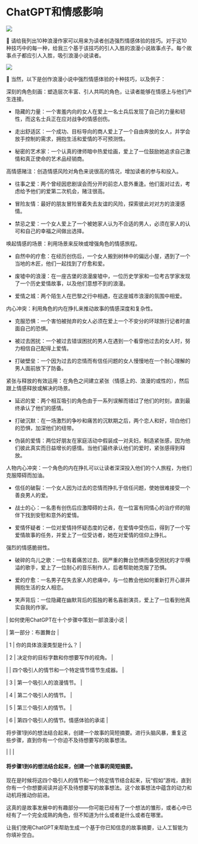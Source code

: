 # ChatGPT和情感影响

![](../images/00038.jpeg)

  请给我列出10种浪漫作家可以用来为读者创造强烈情感体验的技巧。对于这10种技巧中的每一种，给我三个基于该技巧的引人入胜的浪漫小说故事点子。每个故事点子都应引人入胜，吸引浪漫小说读者。

![](../images/00039.jpeg)

 当然，以下是创作浪漫小说中强烈情感体验的十种技巧，以及例子：

深刻的角色刻画：塑造层次丰富、引人共鸣的角色，让读者能够在情感上与他们产生连接。

+   隐藏的力量：一个害羞内向的女人在爱上一名士兵后发现了自己的力量和韧性，而这名士兵正在应对战争的情感创伤。

+   走出舒适区：一个成功、目标导向的商人爱上了一个自由奔放的女人，并学会放手控制的需求，拥抱生活和爱情的不可预测性。

+   秘密的艺术家：一个认真的律师暗中热爱绘画，爱上了一位鼓励她追求自己激情和真正使命的艺术品经销商。

高情感赌注：创造情感风险对角色来说很高的情况，增加读者的参与和投入。

+   往事之爱：两个曾经因悲剧误会而分开的前恋人意外重逢。他们面对过去，考虑给予他们的爱第二次机会，赌注很高。

+   冒险友情：最好的朋友冒险冒着失去友谊的风险，探索彼此对对方的浪漫感情。

+   禁忌之爱：一个女人爱上了一个被她家人认为不合适的男人，必须在家人的认可和自己的幸福之间做出选择。

唤起情感的场景：利用场景来反映或增强角色的情感旅程。

+   自然中的疗愈：在经历创伤后，一个女人搬到树林中的偏远小屋，遇到了一个当地的木匠，他们一起找到了疗愈和爱。

+   废墟中的浪漫：在一座古堡的浪漫废墟中，一位历史学家和一位考古学家发现了一个历史爱情故事，以及他们意想不到的浪漫。

+   爱情之城：两个陌生人在巴黎之行中相遇，在这座城市浪漫的氛围中相爱。

内心冲突：利用角色的内在挣扎来推动故事的情感深度和复杂性。

+   克服恐惧：一个害怕被抛弃的女人必须在爱上一个不安分的环球旅行记者时直面自己的恐惧。

+   被过去困扰：一个被过去错误困扰的男人在遇到一个看穿他过去的女人时，努力相信自己配得上爱情。

+   打破壁垒：一个因为过去的恋情而有信任问题的女人慢慢地在一个耐心理解的男人面前放下了防备。

紧张与释放的有效运用：在角色之间建立紧张（情感上的、浪漫的或性的），然后跟上情感释放或解决的场景。

+   延迟的爱：两个相互吸引的角色由于一系列误解而错过了他们的时刻，直到最终承认了他们的感情。

+   打破沉默：在一场激烈的争吵和痛苦的沉默期之后，两个恋人和好，坦白他们的恐惧，加深他们的纽带。

+   伪装的爱情：两位好朋友在家庭活动中假装成一对夫妇，制造紧张感，因为他们彼此真实而日益增长的感情。当他们最终承认他们的爱时，紧张感得到释放。

人物内心冲突：一个角色的内在挣扎可以让读者深深投入他们的个人旅程，为他们克服障碍而加油。

+   信任的破裂：一个女人因为过去的恋情而挣扎于信任问题，使她很难接受一个善良男人的爱。

+   战士的心：一名患有创伤后应激障碍的士兵，在一位富有同情心的治疗师的陪伴下找到安慰和意外的爱情。

+   爱情怀疑者：一位对爱情持怀疑态度的记者，在爱情中受伤后，得到了一个写爱情故事的任务，并爱上了一位受访者，她在对爱情的信仰上挣扎。

强烈的情感脆弱性。

+   破碎的鸟儿之歌：一位有着痛苦过去、因严重的舞台恐惧而备受困扰的才华横溢的歌手，爱上了一位耐心的音乐制作人，后者帮助她克服了恐惧。

+   爱的疗愈：一名男子在失去家人的悲痛中，与一位教会他如何重新打开心扉并拥抱生活的女人相恋。

+   笑声背后：一位隐藏在幽默背后的孤独的著名喜剧演员，爱上了一位看到他真实自我的作家。

| 如何使用ChatGPT在十个步骤中策划一部浪漫小说 |

| 第一部分：布置舞台 |

| 1 | 你的具体浪漫类型是什么？ |

| 2 | 决定你的目标字数和你想要写作的视角。 |

|  | 四个吸引人的情节和一个特定情节情节生成器。 |

| 3 | 第一个吸引人的浪漫情节。 |

| 4 | 第二个吸引人的情节。 |

| 5 | 第三个吸引人的情节。 |

| 6 | 第四个吸引人的情节。情感体验的承诺 |

将步骤1到6的想法结合起来，创建一个故事的简短摘要。进行头脑风暴，重复这些步骤，直到你有一个你迫不及待想要写的故事想法。

|  |  |

#### 将步骤1到6的想法结合起来，创建一个故事的简短摘要。

现在是时候将这四个吸引人的情节和一个特定情节结合起来，玩“假如”游戏，直到你有一个你想要阅读并迫不及待想要写的故事想法。这个故事想法中蕴含的动力和动机将推动你前进。

这真的是故事发展中的有趣部分——你可能已经有了一个想法的雏形，或者心中已经有了一个完全成熟的角色，但不知道为什么或者是什么或者在哪里。

让我们使用ChatGPT来帮助生成一个基于你已知信息的故事摘要，让人工智能为你填补空白。
